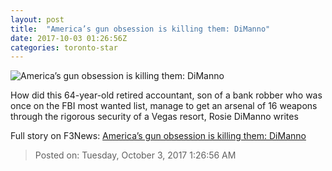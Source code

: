 ```yaml
---
layout: post
title:  "America’s gun obsession is killing them: DiManno"
date: 2017-10-03 01:26:56Z
categories: toronto-star
---
```


![America’s gun obsession is killing them: DiManno](https://www.thestar.com/content/dam/thestar/news/gta/2017/10/02/americas-gun-obsession-is-killing-them-dimanno/las_vegas_attack_16.jpg)

How did this 64-year-old retired accountant, son of a bank robber who was once on the FBI most wanted list, manage to get an arsenal of 16 weapons through the rigorous security of a Vegas resort, Rosie DiManno writes


Full story on F3News: [America’s gun obsession is killing them: DiManno](http://www.f3nws.com/n/AaXHXF)

> Posted on: Tuesday, October 3, 2017 1:26:56 AM
